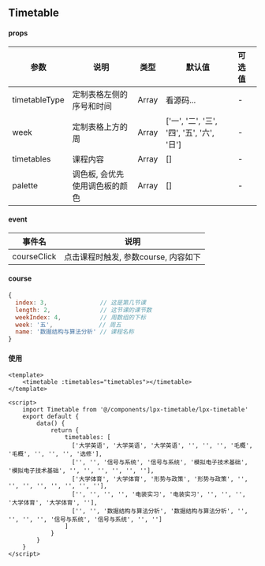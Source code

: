 ## Timetable

#### props

| 参数    | 说明                             | 类型            | 默认值  | 可选值                       |
| ----------- | ------------------------------------ | ------------------- | ------- | :------------------------------- |
| timetableType | 定制表格左侧的序号和时间 | Array | 看源码... | -                                |
| week | 定制表格上方的周          | Array         | ['一', '二', '三', '四', '五', '六', '日'] | -                          |
| timetables | 课程内容       | Array              | []     | -                                |
| palette | 调色板, 会优先使用调色板的颜色     | Array              | []     | -                                |



#### event

| 事件名       | 说明               |
| ----------- | ------------------ |
| courseClick | 点击课程时触发, 参数course, 内容如下 |



#### course

```javascript
{
  index: 3,               // 这是第几节课
  length: 2,              // 这节课的课节数
  weekIndex: 4,           // 周数组的下标
  week: '五',             // 周五
  name: '数据结构与算法分析' // 课程名称
}
```



#### 使用

```vue
<template>
	<timetable :timetables="timetables"></timetable>
</template>

<script>
    import Timetable from '@/components/lpx-timetable/lpx-timetable'
	export default {
		data() {
			return {
				timetables: [
		          ['大学英语', '大学英语', '大学英语', '', '', '', '毛概', '毛概', '', '', '', '选修'],
                  ['', '', '信号与系统', '信号与系统', '模拟电子技术基础', '模拟电子技术基础', '', '', '', '', '', ''],
                  ['大学体育', '大学体育', '形势与政策', '形势与政策', '', '', '', '', '', '', '', ''],
                  ['', '', '', '', '电装实习', '电装实习', '', '', '', '大学体育', '大学体育', ''],
                  ['', '', '数据结构与算法分析', '数据结构与算法分析', '', '', '', '', '信号与系统', '信号与系统', '', '']
			    ]
			}
		}
	}
</script>
```
